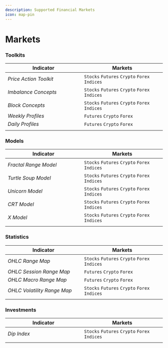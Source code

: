 ```yaml
---
description: Supported Financial Markets
icon: map-pin
---
```


# Markets

### Toolkits

<table><thead><tr><th width="228.51171875">Indicator</th><th>Markets</th></tr></thead><tbody><tr><td><em>Price Action Toolkit</em></td><td><code>Stocks</code> <code>Futures</code> <code>Crypto</code> <code>Forex</code> <code>Indices</code></td></tr><tr><td><em>Imbalance Concepts</em></td><td><code>Stocks</code> <code>Futures</code> <code>Crypto</code> <code>Forex</code> <code>Indices</code></td></tr><tr><td><em>Block Concepts</em></td><td><code>Stocks</code> <code>Futures</code> <code>Crypto</code> <code>Forex</code> <code>Indices</code></td></tr><tr><td><em>Weekly Profiles</em></td><td><code>Futures</code> <code>Crypto</code> <code>Forex</code></td></tr><tr><td><em>Daily Profiles</em></td><td><code>Futures</code> <code>Crypto</code> <code>Forex</code></td></tr><tr><td></td><td></td></tr></tbody></table>

### Models

<table><thead><tr><th width="228.51171875">Indicator</th><th>Markets</th></tr></thead><tbody><tr><td><em>Fractal Range Model</em></td><td><code>Stocks</code> <code>Futures</code> <code>Crypto</code> <code>Forex</code> <code>Indices</code></td></tr><tr><td><em>Turtle Soup Model</em></td><td><code>Stocks</code> <code>Futures</code> <code>Crypto</code> <code>Forex</code> <code>Indices</code></td></tr><tr><td><em>Unicorn Model</em></td><td><code>Stocks</code> <code>Futures</code> <code>Crypto</code> <code>Forex</code> <code>Indices</code></td></tr><tr><td><em>CRT Model</em></td><td><code>Stocks</code> <code>Futures</code> <code>Crypto</code> <code>Forex</code> <code>Indices</code></td></tr><tr><td><em>X Model</em></td><td><code>Stocks</code> <code>Futures</code> <code>Crypto</code> <code>Forex</code> <code>Indices</code></td></tr><tr><td></td><td></td></tr></tbody></table>

### Statistics

<table><thead><tr><th width="228.51171875">Indicator</th><th>Markets</th></tr></thead><tbody><tr><td><em>OHLC Range Map</em></td><td><code>Stocks</code> <code>Futures</code> <code>Crypto</code> <code>Forex</code> <code>Indices</code></td></tr><tr><td><em>OHLC Session Range Map</em></td><td><code>Futures</code> <code>Crypto</code> <code>Forex</code></td></tr><tr><td><em>OHLC Macro Range Map</em></td><td><code>Futures</code> <code>Crypto</code> <code>Forex</code></td></tr><tr><td><em>OHLC Volatility Range Map</em></td><td><code>Stocks</code> <code>Futures</code> <code>Crypto</code> <code>Forex</code> <code>Indices</code></td></tr><tr><td></td><td></td></tr></tbody></table>

### Investments

<table><thead><tr><th width="228.51171875">Indicator</th><th>Markets</th></tr></thead><tbody><tr><td><em>Dip Index</em></td><td><code>Stocks</code> <code>Futures</code> <code>Crypto</code> <code>Forex</code> <code>Indices</code></td></tr><tr><td></td><td></td></tr></tbody></table>
